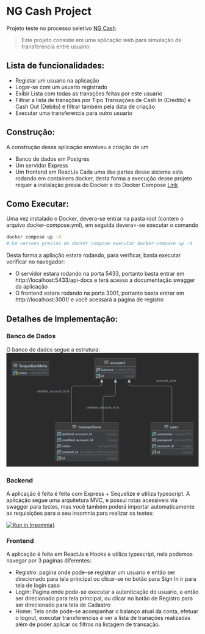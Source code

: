 # NG Cash Project
Projeto teste no processo seletivo [NG Cash](https://ng.cash/seguranca)

> Este projeto consiste em uma aplicação web para simulação de transferencia entre usuario

## Lista de funcionalidades:
- Registar um usuario na aplicação
- Logar-se com um usuario registrado
- Exibir Lista com todas as transções feitas por este usuario
- Filtrar a lista de transções por Tipo Transações de Cash In (Credito) e Cash Out (Debito) e filtrar também pela data de criação 
- Executar uma transferencia para outro usuario

## Construção:
A construção dessa aplicação envolveu a criação de um 
- Banco de dados em Postgres 
- Um servidor Express
- Um frontend em ReactJs
Cada uma das partes desse sistema esta rodando em containers docker, desta forma a execução desse projeto requer a instalação previa do Docker e do Docker Compose
[Link](https://docs.docker.com/engine/install/)

## Como Executar:
Uma vez instalado o Docker, devera-se entrar na pasta root (contem o arquivo docker-compose.yml), em seguida devera=-se executar o comando
```sh
docker compose up -d
# Em versoes previas do docker compose executar docker-compose up -d
```
Desta forma a apliação estara rodando, para verificar, basta executar verificar no navegador:
- O servidor estara rodando na porta 5433, portanto basta entrar em http://localhost:5433/api-docs e terá acesso a documentação swagger da aplicação
- O frontend estara rodando na porta 3001, portanto basta entrar em http://localhost:3001/ e você acessará a pagina de registro

## Detalhes de Implementação:
### Banco de Dados
O banco de dados segue a estrutura: 
![Database](./assets/Database.png)
### Backend
A aplicação é feita é feita com Express + Sequelize e utiliza typescript.
A aplicação segue uma arquitetura MVC, e possui rotas acessiveis via swagger para testes, mas você também poderá importar automaticamente as requisições para o seu insomnia para realizar os testes:

[![Run in Insomnia}](https://insomnia.rest/images/run.svg)](https://insomnia.rest/run/?label=NG%20Cash&uri=http%3A%2F%2Fexample.json)

### Frontend
A aplicação é feita em ReactJs e Hooks e utiliza typescript, nela podemos navegar por 3 paginas diferentes:
- Registro: pagina onde pode-se registrar um usuario e então ser direcionado para tela principal ou clicar-se no botão para Sign In ir para tela de login caso 
- Login: Pagina onde pode-se executar a autenticação do usuario, e então ser direcionado para tela principal, ou clicar no botão de Registro para ser direcionado para tela de Cadastro
- Home: Tela onde pode-se acompanhar o balanço atual da conta, efetuar o logout, executar transferencias e ver a lista de tranações realizadas além de poder aplicar os filtros na listagem de transação.
